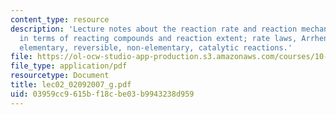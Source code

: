 ```yaml
---
content_type: resource
description: 'Lecture notes about the reaction rate and reaction mechanisms: Definition
  in terms of reacting compounds and reaction extent; rate laws, Arrhenius equation,
  elementary, reversible, non-elementary, catalytic reactions.'
file: https://ol-ocw-studio-app-production.s3.amazonaws.com/courses/10-37-chemical-and-biological-reaction-engineering-spring-2007/03959cc9615bf18cbe03b9943238d959_lec02_02092007_g.pdf
file_type: application/pdf
resourcetype: Document
title: lec02_02092007_g.pdf
uid: 03959cc9-615b-f18c-be03-b9943238d959
---
```

